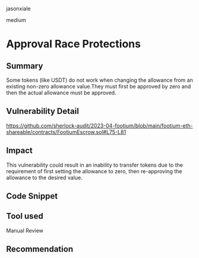 jasonxiale

medium

# Approval Race Protections

## Summary
Some tokens (like USDT) do not work when changing the allowance from an existing non-zero allowance value.They must first be approved by zero and then the actual allowance must be approved.

## Vulnerability Detail
https://github.com/sherlock-audit/2023-04-footium/blob/main/footium-eth-shareable/contracts/FootiumEscrow.sol#L75-L81


## Impact
This vulnerability could result in an inability to transfer tokens due to the requirement of first setting the allowance to zero, then re-approving the allowance to the desired value.

## Code Snippet

## Tool used

Manual Review

## Recommendation

